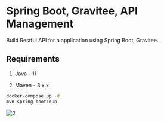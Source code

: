 # Spring Boot, Gravitee, API Management

Build Restful API for a application using Spring Boot, Gravitee.

## Requirements

1. Java - 11

2. Maven - 3.x.x

```bash
docker-compose up -d
mvn spring-boot:run
```
![2](https://nordicapis.com/wp-content/uploads/Affordable-API-Management-Solutions-for-Startups-e1587079467330.jpg)
